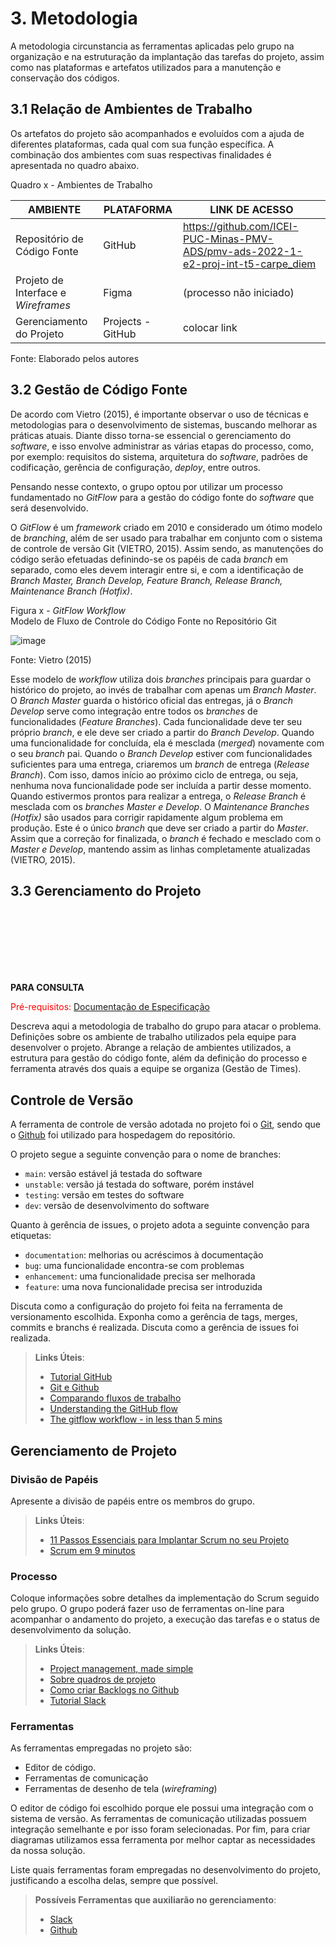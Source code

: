 
# 3. Metodologia

A metodologia circunstancia as ferramentas aplicadas pelo grupo na organização e na estruturação da implantação das tarefas do projeto, assim como nas plataformas e artefatos utilizados para a manutenção e conservação dos códigos.


## 3.1 Relação de Ambientes de Trabalho

Os artefatos do projeto são acompanhados e evoluídos com a ajuda de diferentes plataformas, cada qual com sua função específica. A combinação dos ambientes com suas respectivas finalidades é apresentada no quadro abaixo.

Quadro x - Ambientes de Trabalho

| AMBIENTE                             | PLATAFORMA        | LINK DE ACESSO |
|--------------------------------------|-------------------|----------------|
| Repositório de Código Fonte          | GitHub            | https://github.com/ICEI-PUC-Minas-PMV-ADS/pmv-ads-2022-1-e2-proj-int-t5-carpe_diem |
| Projeto de Interface e  _Wireframes_ | Figma             | (processo não iniciado) |
| Gerenciamento do Projeto             | Projects - GitHub | colocar link |

Fonte: Elaborado pelos autores


## 3.2 Gestão de Código Fonte

De acordo com Vietro (2015), é importante observar o uso de técnicas e metodologias para o desenvolvimento de sistemas, buscando melhorar as práticas atuais. Diante disso torna-se essencial o gerenciamento do _software_, e isso envolve administrar as várias etapas do processo, como, por exemplo: requisitos do sistema, arquitetura do _software_, padrões de codificação, gerência de configuração, _deploy_, entre outros.

Pensando nesse contexto, o grupo optou por utilizar um processo fundamentado no _GitFlow_ para a gestão do código fonte do _software_ que será desenvolvido. 

O _GitFlow_ é um _framework_ criado em 2010 e considerado um ótimo modelo de _branching_, além de ser usado para trabalhar em conjunto com o sistema de controle de versão Git (VIETRO, 2015). Assim sendo, as manutenções do código serão efetuadas definindo-se os papéis de cada _branch_ em separado, como eles devem interagir entre si, e com a identificação de _Branch Master, Branch Develop, Feature Branch, Release Branch, Maintenance Branch (Hotfix)_.

Figura x - _GitFlow Workflow_ <br>
Modelo de Fluxo de Controle do Código Fonte no Repositório Git

![image](https://user-images.githubusercontent.com/89549220/158081865-4b79a24d-9a25-4a51-baab-c757846680b3.png)

Fonte: Vietro (2015)

Esse modelo de _workflow_ utiliza dois _branches_ principais para guardar o histórico do projeto, ao invés de trabalhar com apenas um _Branch Master_. O _Branch Master_ guarda o histórico oficial das entregas, já o _Branch Develop_ serve como integração entre todos os _branches_ de funcionalidades (_Feature Branches_). Cada funcionalidade deve ter seu próprio _branch_, e ele deve ser criado a partir do _Branch Develop_. Quando uma funcionalidade for concluída, ela é mesclada (_merged_) novamente com o seu _branch_ pai. Quando o _Branch Develop_ estiver com funcionalidades suficientes para uma entrega, criaremos um _branch_ de entrega (_Release Branch_). Com isso, damos início ao próximo ciclo de entrega, ou seja, nenhuma nova funcionalidade pode ser incluída a partir desse momento. Quando estivermos prontos para realizar a entrega, o _Release Branch_ é mesclada com os _branches Master e Develop_. O _Maintenance Branches (Hotfix)_ são usados para corrigir rapidamente algum problema em produção. Este é o único _branch_ que deve ser criado a partir do _Master_. Assim que a correção for finalizada, o _branch_ é fechado e mesclado com o _Master e Develop_, mantendo assim as linhas completamente atualizadas (VIETRO, 2015).


## 3.3 Gerenciamento do Projeto


<br>
<br>
<br>
<br>
<br>
<br>

**PARA CONSULTA**

<span style="color:red">Pré-requisitos: <a href="2-Especificação do Projeto.md"> Documentação de Especificação</a></span>

Descreva aqui a metodologia de trabalho do grupo para atacar o problema. Definições sobre os ambiente de trabalho utilizados pela  equipe para desenvolver o projeto. Abrange a relação de ambientes utilizados, a estrutura para gestão do código fonte, além da definição do processo e ferramenta através dos quais a equipe se organiza (Gestão de Times).

## Controle de Versão

A ferramenta de controle de versão adotada no projeto foi o
[Git](https://git-scm.com/), sendo que o [Github](https://github.com)
foi utilizado para hospedagem do repositório.

O projeto segue a seguinte convenção para o nome de branches:

- `main`: versão estável já testada do software
- `unstable`: versão já testada do software, porém instável
- `testing`: versão em testes do software
- `dev`: versão de desenvolvimento do software

Quanto à gerência de issues, o projeto adota a seguinte convenção para
etiquetas:

- `documentation`: melhorias ou acréscimos à documentação
- `bug`: uma funcionalidade encontra-se com problemas
- `enhancement`: uma funcionalidade precisa ser melhorada
- `feature`: uma nova funcionalidade precisa ser introduzida

Discuta como a configuração do projeto foi feita na ferramenta de versionamento escolhida. Exponha como a gerência de tags, merges, commits e branchs é realizada. Discuta como a gerência de issues foi realizada.

> **Links Úteis**:
> - [Tutorial GitHub](https://guides.github.com/activities/hello-world/)
> - [Git e Github](https://www.youtube.com/playlist?list=PLHz_AreHm4dm7ZULPAmadvNhH6vk9oNZA)
>  - [Comparando fluxos de trabalho](https://www.atlassian.com/br/git/tutorials/comparing-workflows)
> - [Understanding the GitHub flow](https://guides.github.com/introduction/flow/)
> - [The gitflow workflow - in less than 5 mins](https://www.youtube.com/watch?v=1SXpE08hvGs)

## Gerenciamento de Projeto

### Divisão de Papéis

Apresente a divisão de papéis entre os membros do grupo.

> **Links Úteis**:
> - [11 Passos Essenciais para Implantar Scrum no seu 
> Projeto](https://mindmaster.com.br/scrum-11-passos/)
> - [Scrum em 9 minutos](https://www.youtube.com/watch?v=XfvQWnRgxG0)

### Processo

Coloque  informações sobre detalhes da implementação do Scrum seguido pelo grupo. O grupo poderá fazer uso de ferramentas on-line para acompanhar o andamento do projeto, a execução das tarefas e o status de desenvolvimento da solução.
 
> **Links Úteis**:
> - [Project management, made simple](https://github.com/features/project-management/)
> - [Sobre quadros de projeto](https://docs.github.com/pt/github/managing-your-work-on-github/about-project-boards)
> - [Como criar Backlogs no Github](https://www.youtube.com/watch?v=RXEy6CFu9Hk)
> - [Tutorial Slack](https://slack.com/intl/en-br/)

### Ferramentas

As ferramentas empregadas no projeto são:

- Editor de código.
- Ferramentas de comunicação
- Ferramentas de desenho de tela (_wireframing_)

O editor de código foi escolhido porque ele possui uma integração com o
sistema de versão. As ferramentas de comunicação utilizadas possuem
integração semelhante e por isso foram selecionadas. Por fim, para criar
diagramas utilizamos essa ferramenta por melhor captar as
necessidades da nossa solução.

Liste quais ferramentas foram empregadas no desenvolvimento do projeto, justificando a escolha delas, sempre que possível.
 
> **Possíveis Ferramentas que auxiliarão no gerenciamento**: 
> - [Slack](https://slack.com/)
> - [Github](https://github.com/)
